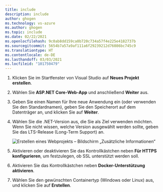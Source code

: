 ```yaml
---
title: include
description: include
author: ghogen
ms.technology: vs-azure
ms.author: ghogen
ms.topic: include
ms.date: 02/22/2021
ms.openlocfilehash: 9c0ab8dd159ca0b720c734a57f4e225e4182737b
ms.sourcegitcommit: 5654b7a57a9af111a6f29239212d76086bc745c9
ms.translationtype: HT
ms.contentlocale: de-DE
ms.lasthandoff: 03/03/2021
ms.locfileid: "101750479"
---
```

1. Klicken Sie im Startfenster von Visual Studio auf **Neues Projekt erstellen**.
1. Wählen Sie **ASP.NET Core-Web-App** und anschließend **Weiter** aus.
1. Geben Sie einen Namen für Ihre neue Anwendung ein (oder verwenden Sie den Standardnamen), geben Sie den Speicherort auf dem Datenträger an, und klicken Sie auf **Weiter**.
1. Wählen Sie die .NET-Version aus, die Sie als Ziel verwenden möchten. Wenn Sie nicht wissen, welche Version ausgewählt werden sollte, geben Sie das LTS-Release (Long-Term Support) an.

   ![Erstellen eines Webprojekts – Bildschirm „Zusätzliche Informationen“](../../media/create-aspnet5-app/create-web-project3.png)

1. Aktivieren oder deaktivieren Sie das Kontrollkästchen neben **Für HTTPS konfigurieren**, um festzulegen, ob SSL unterstützt werden soll.
1. Aktivieren Sie das Kontrollkästchen neben **Docker-Unterstützung aktivieren**.
1. Wählen Sie den gewünschten Containertyp (Windows oder Linux) aus, und klicken Sie auf **Erstellen**.
